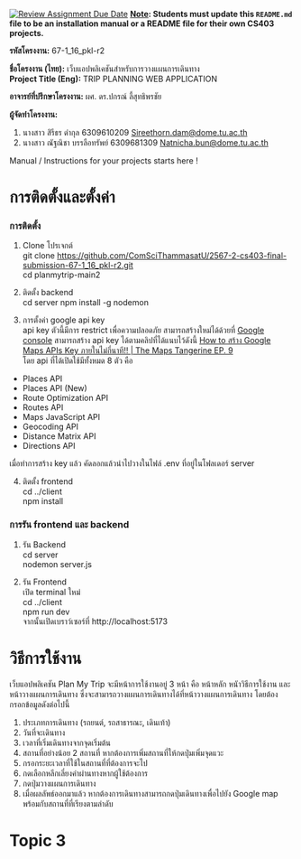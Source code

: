 [![Review Assignment Due Date](https://classroom.github.com/assets/deadline-readme-button-22041afd0340ce965d47ae6ef1cefeee28c7c493a6346c4f15d667ab976d596c.svg)](https://classroom.github.com/a/w8H8oomW)
**<ins>Note</ins>: Students must update this `README.md` file to be an installation manual or a README file for their own CS403 projects.**

**รหัสโครงงาน:** 67-1_16_pkl-r2

**ชื่อโครงงาน (ไทย):** เว็บแอปพลิเคชันสำหรับการวางแผนการเดินทาง  
**Project Title (Eng):** TRIP PLANNING WEB APPLICATION

**อาจารย์ที่ปรึกษาโครงงาน:** ผศ. ดร.ปกรณ์ ลี้สุทธิพรชัย
 

**ผู้จัดทำโครงงาน:** 
1. นางสาว สิรีธร ดำกุล 6309610209  Sireethorn.dam@dome.tu.ac.th
2. นางสาว ณัฐณิชา บรรลือทรัพย์ 6309681309 Natnicha.bun@dome.tu.ac.th

   
Manual / Instructions for your projects starts here !

# การติดตั้งและตั้งค่า 

### การติดตั้ง  
1. Clone โปรเจกต์  
git clone https://github.com/ComSciThammasatU/2567-2-cs403-final-submission-67-1_16_pkl-r2.git  
cd planmytrip-main2  

2. ติดตั้ง backend  
cd server
npm install -g nodemon

3. การตั้งค่า google api key  
api key ตัวนี้มีการ restrict เพื่อความปลอดภัย สามารถสร้างใหม่ได้ด้วยที่ [Google console](https://console.cloud.google.com) สามารถสร้าง api key ได้ตามคลิปที่ได้แนบไว้ดังนี้ [How to สร้าง Google Maps APIs Key ภายในไม่กี่นาที!! | The Maps Tangerine EP. 9](https://youtu.be/MtltbXoDQ5M?si=pcal7bDrFEo4Ggr4)  
โดย api ที่ได้เปิดใช้มีทั้งหมด 8 ตัว คือ 
- Places API
- Places API (New)
- Route Optimization API
- Routes API
- Maps JavaScript API
- Geocoding API
- Distance Matrix API
- Directions API

 
เมื่อทำการสร้าง key แล้ว คัดลอกแล้วนำไปวางในไฟล์ .env ที่อยู่ในโฟลเดอร์ server


4. ติดตั้ง frontend  
cd ../client  
npm install  

### การรัน frontend และ backend   
1. รัน Backend  
cd  server  
nodemon server.js  

2. รัน Frontend  
เปิด terminal ใหม่  
cd ../client  
npm run dev  
จากนั้นเปิดเบราว์เซอร์ที่ http://localhost:5173 


# วิธีการใช้งาน
เว็บแอปพลิเคชัน Plan My Trip จะมีหน้าการใช้งานอยู่ 3 หน้า คือ หน้าหลัก หนัาวิธีการใช้งาน และหน้าวางแผนการเดินทาง ซึ่งจะสามารถวางแผนการเดินทางได้ที่หน้าวางแผนการเดินทาง โดยต้องกรอกข้อมูลดังต่อไปนี้  
1. ประเภทการเดินทาง (รถยนต์, รถสาธารณะ, เดินเท้า)  
2. วันที่จะเดินทาง  
3. เวลาที่เริ่มเดินทางจากจุดเริ่มต้น  
4. สถานที่อย่างน้อย 2 สถานที่ หากต้องการเพิ่มสถานที่ให้กดปุ่มเพิ่มจุดแวะ  
5. กรอกระยะเวลาที่ใช้ในสถานที่ที่ต้องการจะไป  
6. กดเลือกหลีกเลี่ยงค่าผ่านทางหากผู้ใช้ต้องการ  
7. กดปุ่มวางแผนการเดินทาง  
8. เมื่อผลลัพธ์ออกมาแล้ว หากต้องการเดินทางสามารถกดปุ่มเดินทางเพื่อไปยัง Google map พร้อมกับสถานที่ที่เรียงตามลำดับ


# Topic 3
